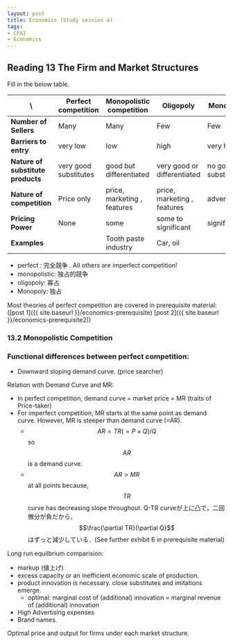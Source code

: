 ```yaml
---
layout: post
title: Economics (Study session 4)
tags: 
- CFA1
- Economics
---
```

<script src="https://cdn.mathjax.org/mathjax/latest/MathJax.js?config=TeX-AMS-MML_HTMLorMML" type="text/javascript"></script>

## Reading 13 The Firm and Market Structures 


Fill in the below table.

 \  |Perfect competition | Monopolistic competition | Oligopoly | Monopoly
----|----|----|----|---- 
**Number of Sellers** |Many | Many | Few | Few 
**Barriers to entry** |very low | low | high | very high 
**Nature of substitute products** | very good substitutes| good but differentiated| very good or differentiated | no good substitutes 
**Nature of competition**| Price only | price, marketing , features |  price, marketing , features| advertising 
**Pricing Power**| None | some | some to significant | significant 
**Examples**|  | Tooth paste industry | Car, oil | 

* perfect : 完全競争 . All others are imperfect competition!
* monopolistic: 独占的競争 
* oligopoly: 寡占
* Monopoly: 独占

Most theories of perfect competition are covered in prerequisite material: 
([post 1]({{ site.baseurl }}/economics-prerequisite)
[post 2]({{ site.baseurl }}/economics-prerequisite2))


### 13.2 Monopolistic Competition

### Functional differences between perfect competition:

- Downward sloping demand curve. (price searcher)

Relation with Demand Curve and MR: 
* In perfect competition,  demand curve = market price = MR (traits of Price-taker) 
* For imperfect competition, MR starts at the same point as demand curve. However, MR is steeper than demand curve (=AR). 
  * $$AR = TR(=P \times Q)/Q$$ so $$AR$$ is a demand curve.
  * $$AR>MR$$ at all points because, $$TR$$ curve has decreasing slope throughout. Q-TR curveが上に凸で，二回微分が負だから，$$\frac{\partial TR}{\partial Q}$$ はずっと減少している．(See further exhibit 6 in prerequisite material) 


Long run equilbrium comparision:
* markup (値上げ)
* excess capacity or an inefficient economic scale of production. 
* product innovation is necessary. close substitutes and imitations emerge.
  * optimal: marginal cost of (additional) innovation = marginal revenue of (additional) innovation
* High Advertising expenses
* Brand names.

Optimal price and output for firms under each market structure.







